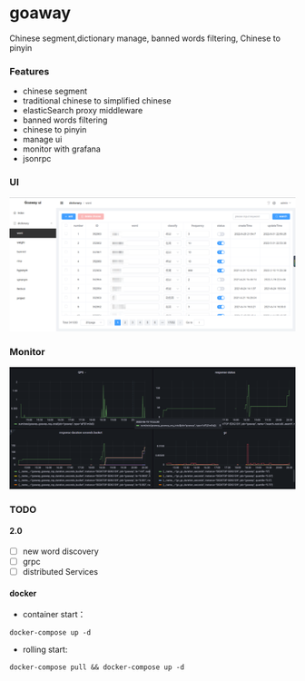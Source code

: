 # goaway

Chinese segment,dictionary manage, banned words filtering, Chinese to pinyin

### Features

- chinese segment
- traditional chinese to simplified chinese
- elasticSearch proxy middleware
- banned words filtering
- chinese to pinyin
- manage ui
- monitor with grafana
- jsonrpc

### UI

![base ui](.doc/img/base_ui.png)

### Monitor

![grafana](.doc/img/grafana.png)

### TODO

#### 2.0

- [ ] new word discovery
- [ ] grpc
- [ ] distributed Services

#### docker

- container start：

```shell
docker-compose up -d
```

- rolling start:

```shell
docker-compose pull && docker-compose up -d
```